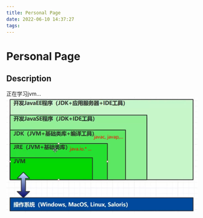 ```yaml
---
title: Personal Page
date: 2022-06-10 14:37:27
tags:
---
```

# Personal Page

## Description
正在学习jvm...
![jvm](Personal-Page/jvm.png)